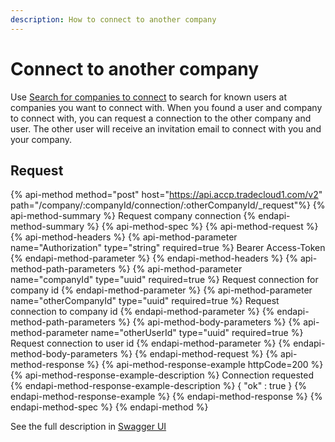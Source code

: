 ```yaml
---
description: How to connect to another company
---
```


# Connect to another company

Use [Search for companies to connect](search-new-companies.md) to search for known users at companies you want to connect with.
When you found a user and company to connect with, you can request a connection to the other company and user.
The other user will receive an invitation email to connect with you and your company.

## Request

{% api-method method="post" host="https://api.accp.tradecloud1.com/v2" path="/company/:companyId/connection/:otherCompanyId/_request"%} 
{% api-method-summary %} Request company connection {% endapi-method-summary %}
{% api-method-spec %} 
{% api-method-request %} 
{% api-method-headers %} 
{% api-method-parameter name="Authorization" type="string" required=true %} Bearer Access-Token {% endapi-method-parameter %} 
{% endapi-method-headers %}
{% api-method-path-parameters %} 
{% api-method-parameter name="companyId" type="uuid" required=true %} Request connection for company id {% endapi-method-parameter %}
{% api-method-parameter name="otherCompanyId" type="uuid" required=true %} Request connection to company id {% endapi-method-parameter %}
{% endapi-method-path-parameters %}
{% api-method-body-parameters %} 
{% api-method-parameter name="otherUserId" type="uuid" required=true %} Request connection to user id {% endapi-method-parameter %}
{% endapi-method-body-parameters %}
{% endapi-method-request %}
{% api-method-response %} 
{% api-method-response-example httpCode=200 %} 
{% api-method-response-example-description %} Connection requested {% endapi-method-response-example-description %}
{
   "ok" : true
}
{% endapi-method-response-example %}
{% endapi-method-response %} 
{% endapi-method-spec %}
{% endapi-method %}

See the full description in [Swagger UI](https://swagger-ui.accp.tradecloud1.com/?url=https://api.accp.tradecloud1.com/v2/company/specs.yaml#/company/requestConnectionRoute)

